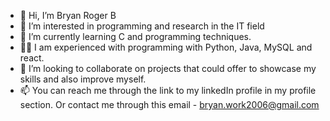 - 👋 Hi, I’m Bryan Roger B
- 👀 I’m interested in programming and research in the IT field
- 🌱 I’m currently learning C and programming techniques.
- 💪🏻 I am experienced with programming with Python, Java, MySQL and react.
- 💞️ I’m looking to collaborate on projects that could offer to showcase my skills and also improve myself.
- 📫 You can reach me through the link to my linkedIn profile in my profile section. Or contact me through this email - bryan.work2006@gmail.com

<!---
Bryan-2007/Bryan-2007 is a ✨ special ✨ repository because its `README.md` (this file) appears on your GitHub profile.
You can click the Preview link to take a look at your changes.
--->
